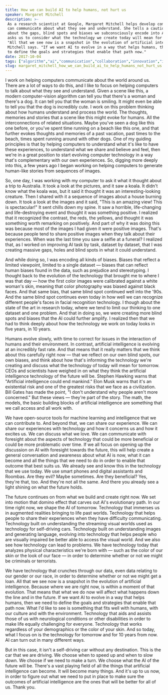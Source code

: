 ```yaml
---
title: How we can build AI to help humans, not hurt us
speaker: Margaret Mitchell
description: >-
 As a research scientist at Google, Margaret Mitchell helps develop computers that
 can communicate about what they see and understand. She tells a cautionary tale
 about the gaps, blind spots and biases we subconsciously encode into AI -- and
 asks us to consider what the technology we create today will mean for tomorrow.
 "All that we see now is a snapshot in the evolution of artificial intelligence,"
 Mitchell says. "If we want AI to evolve in a way that helps humans, then we need
 to define the goals and strategies that enable that path now."
date: 2017-10-04
tags: ["algorithm","ai","communication","collaboration","innovation","intelligence","society","computers","google"]
slug: margaret_mitchell_how_we_can_build_ai_to_help_humans_not_hurt_us
---
```


I work on helping computers communicate about the world around us. There are a lot of ways
to do this, and I like to focus on helping computers to talk about what they see and
understand. Given a scene like this, a modern computer-vision algorithm can tell you that
there's a woman and there's a dog. It can tell you that the woman is smiling. It might
even be able to tell you that the dog is incredibly cute. I work on this problem thinking
about how humans understand and process the world. The thoughts, memories and stories that
a scene like this might evoke for humans. All the interconnections of related situations.
Maybe you've seen a dog like this one before, or you've spent time running on a beach like
this one, and that further evokes thoughts and memories of a past vacation, past times to
the beach, times spent running around with other dogs. One of my guiding principles is
that by helping computers to understand what it's like to have these experiences, to
understand what we share and believe and feel, then we're in a great position to start
evolving computer technology in a way that's complementary with our own experiences. So,
digging more deeply into this, a few years ago I began working on helping computers to
generate human-like stories from sequences of images.

So, one day, I was working with my computer to ask it what it thought about a trip to
Australia. It took a look at the pictures, and it saw a koala. It didn't know what the
koala was, but it said it thought it was an interesting-looking creature. Then I shared
with it a sequence of images about a house burning down. It took a look at the images and
it said, "This is an amazing view! This is spectacular!" It sent chills down my spine. It
saw a horrible, life-changing and life-destroying event and thought it was something
positive. I realized that it recognized the contrast, the reds, the yellows, and thought
it was something worth remarking on positively. And part of why it was doing this was
because most of the images I had given it were positive images. That's because people tend
to share positive images when they talk about their experiences. When was the last time
you saw a selfie at a funeral? I realized that, as I worked on improving AI task by task,
dataset by dataset, that I was creating massive gaps, holes and blind spots in what it
could understand.

And while doing so, I was encoding all kinds of biases. Biases that reflect a limited
viewpoint, limited to a single dataset — biases that can reflect human biases found in the
data, such as prejudice and stereotyping. I thought back to the evolution of the
technology that brought me to where I was that day — how the first color images were
calibrated against a white woman's skin, meaning that color photography was biased against
black faces. And that same bias, that same blind spot continued well into the '90s. And
the same blind spot continues even today in how well we can recognize different people's
faces in facial recognition technology. I though about the state of the art in research
today, where we tend to limit our thinking to one dataset and one problem. And that in
doing so, we were creating more blind spots and biases that the AI could further amplify. I
realized then that we had to think deeply about how the technology we work on today looks
in five years, in 10 years.

Humans evolve slowly, with time to correct for issues in the interaction of humans and
their environment. In contrast, artificial intelligence is evolving at an incredibly fast
rate. And that means that it really matters that we think about this carefully right now —
that we reflect on our own blind spots, our own biases, and think about how that's
informing the technology we're creating and discuss what the technology of today will mean
for tomorrow. CEOs and scientists have weighed in on what they think the artificial
intelligence technology of the future will be. Stephen Hawking warns that "Artificial
intelligence could end mankind." Elon Musk warns that it's an existential risk and one of
the greatest risks that we face as a civilization. Bill Gates has made the point, "I don't
understand why people aren't more concerned." But these views — they're part of the story.
The math, the models, the basic building blocks of artificial intelligence are something
that we call access and all work with.

We have open-source tools for machine learning and intelligence that we can contribute to.
And beyond that, we can share our experience. We can share our experiences with technology
and how it concerns us and how it excites us. We can discuss what we love. We can
communicate with foresight about the aspects of technology that could be more beneficial
or could be more problematic over time. If we all focus on opening up the discussion on AI
with foresight towards the future, this will help create a general conversation and
awareness about what AI is now, what it can become and all the things that we need to do
in order to enable that outcome that best suits us. We already see and know this in the
technology that we use today. We use smart phones and digital assistants and Roombas. Are
they evil? Maybe sometimes. Are they beneficial? Yes, they're that, too. And they're not
all the same. And there you already see a light shining on what the future
holds.

The future continues on from what we build and create right now. We set into motion that
domino effect that carves out AI's evolutionary path. In our time right now, we shape the
AI of tomorrow. Technology that immerses us in augmented realities bringing to life past
worlds. Technology that helps people to share their experiences when they have difficulty
communicating. Technology built on understanding the streaming visual worlds used as
technology for self-driving cars. Technology built on understanding images and generating
language, evolving into technology that helps people who are visually impaired be better
able to access the visual world. And we also see how technology can lead to problems. We
have technology today that analyzes physical characteristics we're born with — such as the
color of our skin or the look of our face — in order to determine whether or not we might
be criminals or terrorists.

We have technology that crunches through our data, even data relating to our gender or our
race, in order to determine whether or not we might get a loan. All that we see now is a
snapshot in the evolution of artificial intelligence. Because where we are right now, is
within a moment of that evolution. That means that what we do now will affect what happens
down the line and in the future. If we want AI to evolve in a way that helps humans, then
we need to define the goals and strategies that enable that path now. What I'd like to see
is something that fits well with humans, with our culture and with the environment.
Technology that aids and assists those of us with neurological conditions or other
disabilities in order to make life equally challenging for everyone. Technology that works
regardless of your demographics or the color of your skin. And so today, what I focus on
is the technology for tomorrow and for 10 years from now. AI can turn out in many different
ways.

But in this case, it isn't a self-driving car without any destination. This is the car
that we are driving. We choose when to speed up and when to slow down. We choose if we
need to make a turn. We choose what the AI of the future will be. There's a vast playing
field of all the things that artificial intelligence can become. It will become many
things. And it's up to us now, in order to figure out what we need to put in place to make
sure the outcomes of artificial intelligence are the ones that will be better for all of
us. Thank you.

<!--
ad_duration=3.33
comment_count=19
event="TED@BCG Milan"
external_start_time=0
intro_duration=11.82
is_subtitle_required="False"
is_talk_featured="True"
language="en"
language_swap="False"
native_language="en"
number_of_related_talks=6
number_of_speakers=1
number_of_subtitled_videos=20
number_of_tags=9
number_of_talk_download_languages=20
number_of_talk_more_resources=0
number_of_talk_recommendations=0
number_of_talks_take_actions=0
post_ad_duration=0.83
published_timestamp="2018-02-20 15:47:49"
recording_date="2017-10-04"
speaker_description="AI research scientist"
speaker_is_published=1
speaker_name="Margaret Mitchell"
talk_name="How we can build AI to help humans, not hurt us"
talks_tags=["algorithm","ai","communication","collaboration","innovation","intelligence","society","computers","google"]
url_audio="https://download.ted.com/talks/MargaretMitchell_2017S.mp3?apikey=acme-roadrunner"
url_photo_speaker="https://pe.tedcdn.com/images/ted/148db3a843ac4bac0c08f9d4314a5a4cdb47eab6_254x191.jpg"
url_photo_talk="https://s3.amazonaws.com/talkstar-photos/uploads/399fff56-109d-41c7-938a-86dc3e3b33eb/MargaretMitchell_2017S-embed.jpg"
url_webpage="https://www.ted.com/talks/margaret_mitchell_how_we_can_build_ai_to_help_humans_not_hurt_us"
video_type_name="TED Institute Talk"
-->